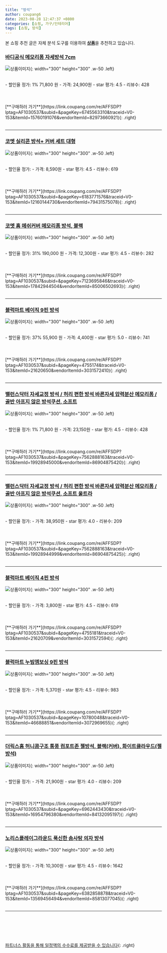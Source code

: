 ```yaml
---
title: "방석"
author: coupang6
date: 2023-08-28 12:47:37 +0800
categories: [쇼핑, 가구/인테리어]
tags: [쇼핑, 방석]
---
```


본 쇼핑 추천 글은 자체 분석 도구를 이용하여 [**상품**](https://link.coupang.com/a/bao1ui)을 추천하고 있습니다.

### [바디공식 메모리폼 자세방석 7cm](https://link.coupang.com/re/AFFSDP?lptag=AF1030537&subid=&pageKey=6745563310&traceid=V0-153&itemId=15760191076&vendorItemId=82973660921)

![상품이미지](https://thumbnail10.coupangcdn.com/thumbnails/remote/230x230ex/image/retail/images/4601514588087676-a9ecb0bc-b117-499f-997a-8f33d3333eab.jpg){: width="300" height="300" .w-50 .left}


<br>
- 할인율 정가: 1%  71,800   원
- 가격: 24,900원
- star 평가: 4.5
- 리뷰수: 428
<br>
<br>
<br>
<br>
[**구매하러 가기**](https://link.coupang.com/re/AFFSDP?lptag=AF1030537&subid=&pageKey=6745563310&traceid=V0-153&itemId=15760191076&vendorItemId=82973660921){: .right}
<br>
<br>

---

### [코멧 실리콘 방석+ 커버 세트 대형](https://link.coupang.com/re/AFFSDP?lptag=AF1030537&subid=&pageKey=6183771576&traceid=V0-153&itemId=12160144730&vendorItemId=79431575078)

![상품이미지](https://thumbnail8.coupangcdn.com/thumbnails/remote/230x230ex/image/retail/images/1065167061230588-eb51f306-df3f-4f71-8059-da5e2758bc77.jpg){: width="300" height="300" .w-50 .left}


<br>
- 할인율 정가: 
- 가격: 8,590원
- star 평가: 4.5
- 리뷰수: 619
<br>
<br>
<br>
<br>
[**구매하러 가기**](https://link.coupang.com/re/AFFSDP?lptag=AF1030537&subid=&pageKey=6183771576&traceid=V0-153&itemId=12160144730&vendorItemId=79431575078){: .right}
<br>
<br>

---

### [코멧 홈 메쉬커버 메모리폼 방석, 블랙](https://link.coupang.com/re/AFFSDP?lptag=AF1030537&subid=&pageKey=7123695846&traceid=V0-153&itemId=17842944504&vendorItemId=85006502693)

![상품이미지](https://thumbnail7.coupangcdn.com/thumbnails/remote/230x230ex/image/retail/images/5654131514136109-c0627601-df10-4421-9409-19debc101656.jpg){: width="300" height="300" .w-50 .left}


<br>
- 할인율 정가: 31%  190,000   원
- 가격: 12,300원
- star 평가: 4.5
- 리뷰수: 282
<br>
<br>
<br>
<br>
[**구매하러 가기**](https://link.coupang.com/re/AFFSDP?lptag=AF1030537&subid=&pageKey=7123695846&traceid=V0-153&itemId=17842944504&vendorItemId=85006502693){: .right}
<br>
<br>

---

### [블럭마트 베이직 9핀 방석](https://link.coupang.com/re/AFFSDP?lptag=AF1030537&subid=&pageKey=4755174&traceid=V0-153&itemId=21620650&vendorItemId=3031572410)

![상품이미지](https://thumbnail10.coupangcdn.com/thumbnails/remote/230x230ex/image/retail/images/2016/06/21/11/8/2887d110-72fc-4b0f-a7e8-8f29f29adb0d.jpg){: width="300" height="300" .w-50 .left}


<br>
- 할인율 정가: 37%  55,900   원
- 가격: 4,400원
- star 평가: 5.0
- 리뷰수: 741
<br>
<br>
<br>
<br>
[**구매하러 가기**](https://link.coupang.com/re/AFFSDP?lptag=AF1030537&subid=&pageKey=4755174&traceid=V0-153&itemId=21620650&vendorItemId=3031572410){: .right}
<br>
<br>

---

### [밸런스닥터 자세교정 방석 / 허리 편한 방석 바른자세 압력분산 메모리폼 / 골반 아프지 않은 방석쿠션, 소프트](https://link.coupang.com/re/AFFSDP?lptag=AF1030537&subid=&pageKey=7562888163&traceid=V0-153&itemId=19928945000&vendorItemId=86904875420)

![상품이미지](https://thumbnail6.coupangcdn.com/thumbnails/remote/230x230ex/image/vendor_inventory/9b63/f3fa585d4f11101269f3982c83aa3851d75cfd34febbfe960fe91dc496da.jpg){: width="300" height="300" .w-50 .left}


<br>
- 할인율 정가: 1%  71,800   원
- 가격: 23,150원
- star 평가: 4.5
- 리뷰수: 428
<br>
<br>
<br>
<br>
[**구매하러 가기**](https://link.coupang.com/re/AFFSDP?lptag=AF1030537&subid=&pageKey=7562888163&traceid=V0-153&itemId=19928945000&vendorItemId=86904875420){: .right}
<br>
<br>

---

### [밸런스닥터 자세교정 방석 / 허리 편한 방석 바른자세 압력분산 메모리폼 / 골반 아프지 않은 방석쿠션, 소프트 울트라](https://link.coupang.com/re/AFFSDP?lptag=AF1030537&subid=&pageKey=7562888163&traceid=V0-153&itemId=19928944999&vendorItemId=86904875425)

![상품이미지](https://thumbnail10.coupangcdn.com/thumbnails/remote/230x230ex/image/vendor_inventory/1b8b/469b82dd7e3ec2764eab8725b95daf480aafeba7d55c4cc943a22eb627c5.jpg){: width="300" height="300" .w-50 .left}


<br>
- 할인율 정가: 
- 가격: 38,950원
- star 평가: 4.0
- 리뷰수: 209
<br>
<br>
<br>
<br>
[**구매하러 가기**](https://link.coupang.com/re/AFFSDP?lptag=AF1030537&subid=&pageKey=7562888163&traceid=V0-153&itemId=19928944999&vendorItemId=86904875425){: .right}
<br>
<br>

---

### [블럭마트 베이직 4핀 방석](https://link.coupang.com/re/AFFSDP?lptag=AF1030537&subid=&pageKey=4755181&traceid=V0-153&itemId=21620709&vendorItemId=3031572594)

![상품이미지](https://thumbnail10.coupangcdn.com/thumbnails/remote/230x230ex/image/retail/images/2016/06/21/11/0/956d9bce-ce3e-44ca-a9bf-1cc52d1d2600.jpg){: width="300" height="300" .w-50 .left}


<br>
- 할인율 정가: 
- 가격: 3,800원
- star 평가: 4.5
- 리뷰수: 619
<br>
<br>
<br>
<br>
[**구매하러 가기**](https://link.coupang.com/re/AFFSDP?lptag=AF1030537&subid=&pageKey=4755181&traceid=V0-153&itemId=21620709&vendorItemId=3031572594){: .right}
<br>
<br>

---

### [블럭마트 누빔엠보싱 9핀 방석](https://link.coupang.com/re/AFFSDP?lptag=AF1030537&subid=&pageKey=10780048&traceid=V0-153&itemId=46688851&vendorItemId=3072969655)

![상품이미지](https://thumbnail9.coupangcdn.com/thumbnails/remote/230x230ex/image/retail/images/2016/12/07/18/9/51a3a8fb-9009-488c-940e-4c19fe62940f.jpg){: width="300" height="300" .w-50 .left}


<br>
- 할인율 정가: 
- 가격: 5,370원
- star 평가: 4.5
- 리뷰수: 983
<br>
<br>
<br>
<br>
[**구매하러 가기**](https://link.coupang.com/re/AFFSDP?lptag=AF1030537&subid=&pageKey=10780048&traceid=V0-153&itemId=46688851&vendorItemId=3072969655){: .right}
<br>
<br>

---

### [더릭스홈 허니콤구조 통풍 컴포트존 젤방석, 블랙(커버), 화이트클라우드(젤방석)](https://link.coupang.com/re/AFFSDP?lptag=AF1030537&subid=&pageKey=6962443430&traceid=V0-153&itemId=16954796380&vendorItemId=84132095197)

![상품이미지](https://thumbnail6.coupangcdn.com/thumbnails/remote/230x230ex/image/retail/images/2022/12/01/15/5/29e7d802-dfc8-490e-a2ae-c2c070c99ae7.jpg){: width="300" height="300" .w-50 .left}


<br>
- 할인율 정가: 
- 가격: 21,900원
- star 평가: 4.0
- 리뷰수: 209
<br>
<br>
<br>
<br>
[**구매하러 가기**](https://link.coupang.com/re/AFFSDP?lptag=AF1030537&subid=&pageKey=6962443430&traceid=V0-153&itemId=16954796380&vendorItemId=84132095197){: .right}
<br>
<br>

---

### [노리스플레이그라운드 푹신한 솜사탕 의자 방석](https://link.coupang.com/re/AFFSDP?lptag=AF1030537&subid=&pageKey=6382858878&traceid=V0-153&itemId=13569456494&vendorItemId=85813077045)

![상품이미지](https://thumbnail6.coupangcdn.com/thumbnails/remote/230x230ex/image/rs_quotation_api/qckunnmb/eebedb12152a459dbb018cf2c7e6bfa8.jpg){: width="300" height="300" .w-50 .left}


<br>
- 할인율 정가: 
- 가격: 10,300원
- star 평가: 4.5
- 리뷰수: 1642
<br>
<br>
<br>
<br>
[**구매하러 가기**](https://link.coupang.com/re/AFFSDP?lptag=AF1030537&subid=&pageKey=6382858878&traceid=V0-153&itemId=13569456494&vendorItemId=85813077045){: .right}
<br>
<br>

---
<br><br><br><br><br> [파트너스 활동을 통해 일정액의 수수료를 제공받을 수 있습니다](https://link.coupang.com/a/bao1ui){: .right}